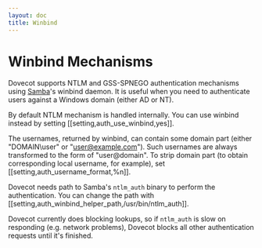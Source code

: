 ```yaml
---
layout: doc
title: Winbind
---
```


# Winbind Mechanisms

Dovecot supports NTLM and GSS-SPNEGO authentication mechanisms using
[Samba](https://www.samba.org)'s winbind daemon. It is useful when you
need to authenticate users against a Windows domain (either AD or NT).

By default NTLM mechanism is handled internally. You can use winbind
instead by setting [[setting,auth_use_winbind,yes]].

The usernames, returned by winbind, can contain some domain part (either
"DOMAIN\user" or "user@example.com"). Such usernames are always
transformed to the form of "user@domain". To strip domain part (to
obtain corresponding local username, for example), set
[[setting,auth_username_format,%n]].

Dovecot needs path to Samba's `ntlm_auth` binary to perform the
authentication. You can change the path with
[[setting,auth_winbind_helper_path,/usr/bin/ntlm_auth]].

Dovecot currently does blocking lookups, so if `ntlm_auth` is slow on
responding (e.g. network problems), Dovecot blocks all other
authentication requests until it's finished.
